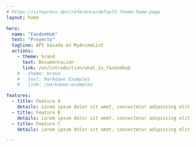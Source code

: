```yaml
---
# https://vitepress.dev/reference/default-theme-home-page
layout: home

hero:
  name: "FandomHub"
  text: "Proyecto"
  tagline: API basada en MyAnimeList
  actions:
    - theme: brand
      text: Documentación
      link: /en/introduction/what_is_fandomhub
    # - theme: brand
    #   text: Markdown Examples
    #   link: /markdown-examples

features:
  - title: Feature A
    details: Lorem ipsum dolor sit amet, consectetur adipiscing elit
  - title: Feature B
    details: Lorem ipsum dolor sit amet, consectetur adipiscing elit
  - title: Feature C
    details: Lorem ipsum dolor sit amet, consectetur adipiscing elit

---
```


